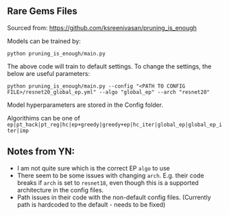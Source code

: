 ## Rare Gems Files 
Sourced from: https://github.com/ksreenivasan/pruning_is_enough

Models can be trained by:
```
python pruning_is_enough/main.py
```

The above code will train to default settings. To change the settings, the below are useful parameters:

```
python pruning_is_enough/main.py --config "<PATH TO CONFIG FILE>/resnet20_global_ep.yml" --algo "global_ep" --arch "resnet20"
```

Model hyperparameters are stored in the Config folder. 

Algorithims can be one of ```ep|pt_hack|pt_reg|hc|ep+greedy|greedy+ep|hc_iter|global_ep|global_ep_iter|imp```

## Notes from YN:
- I am not quite sure which is the correct EP ```algo``` to use
- There seem to be some issues with changing ```arch```. E.g. their code breaks if ```arch``` is set to ```resnet18```, even though this is a supported architecture in the config files.
- Path issues in their code with the non-default config files. (Currently path is hardcoded to the default - needs to be fixed)

